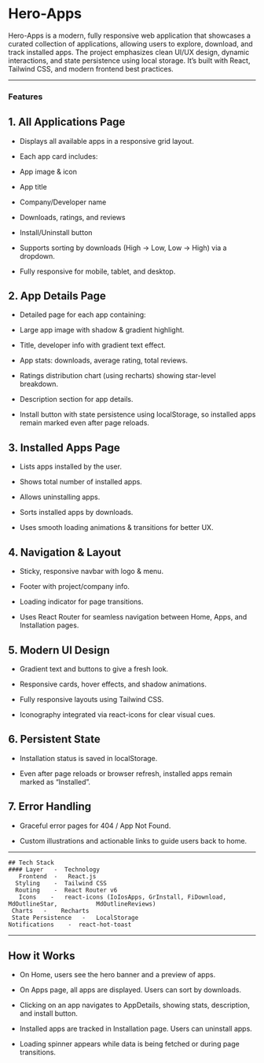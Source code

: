  # Hero-Apps

Hero-Apps is a modern, fully responsive web application that showcases a curated collection of applications, allowing users to explore, download, and track installed apps. The project emphasizes clean UI/UX design, dynamic interactions, and state persistence using local storage. It’s built with React, Tailwind CSS, and modern frontend best practices.

---

###  Features

## 1. All Applications Page

- Displays all available apps in a responsive grid layout.

- Each app card includes:

- App image & icon

- App title

- Company/Developer name

- Downloads, ratings, and reviews

- Install/Uninstall button

- Supports sorting by downloads (High → Low, Low → High) via a dropdown.

- Fully responsive for mobile, tablet, and desktop.

## 2. App Details Page

- Detailed page for each app containing:

- Large app image with shadow & gradient highlight.

- Title, developer info with gradient text effect.

- App stats: downloads, average rating, total reviews.

- Ratings distribution chart (using recharts) showing star-level breakdown.
 
- Description section for app details.

- Install button with state persistence using localStorage, so installed apps remain marked even after page reloads.

## 3. Installed Apps Page

- Lists apps installed by the user.

- Shows total number of installed apps.

- Allows uninstalling apps.

- Sorts installed apps by downloads.

- Uses smooth loading animations & transitions for better UX.

## 4. Navigation & Layout

- Sticky, responsive navbar with logo & menu.

- Footer with project/company info.

- Loading indicator for page transitions.

- Uses React Router for seamless navigation between Home, Apps, and    Installation  pages.

## 5. Modern UI Design

- Gradient text and buttons to give a fresh look.
 
- Responsive cards, hover effects, and shadow animations.

- Fully responsive layouts using Tailwind CSS.

- Iconography integrated via react-icons for clear visual cues.

## 6. Persistent State

- Installation status is saved in localStorage.

- Even after page reloads or browser refresh, installed apps remain marked as “Installed”.

## 7. Error Handling

- Graceful error pages for 404 / App Not Found.

- Custom illustrations and actionable links to guide users back to home.

---

```
## Tech Stack
#### Layer   - 	Technology
   Frontend	 -   React.js
  Styling    -	Tailwind CSS
  Routing    -	React Router v6
   Icons    - 	react-icons (IoIosApps, GrInstall, FiDownload,     MdOutlineStar,           MdOutlineReviews)
 Charts	  -    Recharts
 State Persistence   -	 LocalStorage
Notifications    - 	react-hot-toast
```

 ---


## How it Works

- On Home, users see the hero banner and a preview of apps.

- On Apps page, all apps are displayed. Users can sort by downloads.

- Clicking on an app navigates to AppDetails, showing stats, description, and install button.

- Installed apps are tracked in Installation page. Users can uninstall apps.

- Loading spinner appears while data is being fetched or during page transitions.